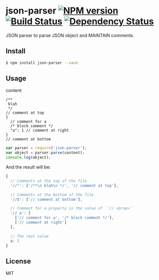# json-parser [![NPM version](https://badge.fury.io/js/json-parser.svg)](http://badge.fury.io/js/json-parser) [![Build Status](https://travis-ci.org/kaelzhang/node-json-parser.svg?branch=master)](https://travis-ci.org/kaelzhang/node-json-parser) [![Dependency Status](https://gemnasium.com/kaelzhang/node-json-parser.svg)](https://gemnasium.com/kaelzhang/node-json-parser)

JSON parser to parse JSON object and MAINTAIN comments.

## Install

```sh
$ npm install json-parser --save
```

## Usage

content
```
/**
 blah
 */
// comment at top
{
  // comment for a
  /* block comment */
  "a": 1 // comment at right
}
// comment at bottom
```

```js
var parser = require('json-parser');
var object = parser.parse(content);
console.log(object);
```

And the result will be:

```js
{
  // Comments at the top of the file
  '//^': ['/**\n blah\n */', '// comment at top'],

  // Comments at the bottom of the file
  '//$': ['// comment at bottom'],

  // Comment for a property is the value of `'// <prop>'`
  '// a': [
    ['// comment for a', '/* block comment */'],
    ['// comment at right']
  ],

  // The real value
  a: 1
}
```

## License

MIT
